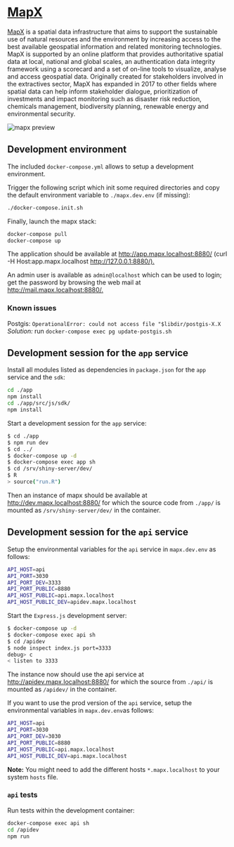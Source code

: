 # [MapX](https://www.mapx.org/)

[MapX](https://www.mapx.org/) is a spatial data infrastructure that aims to support the sustainable use of natural resources and the environment by increasing access to the best available geospatial information and related monitoring technologies. MapX is supported by an online platform that provides authoritative spatial data at local, national and global scales, an authentication data integrity framework using a scorecard and a set of on-line tools to visualize, analyse and access geospatial data. Originally created for stakeholders involved in the extractives sector, MapX has expanded in 2017 to other fields where spatial data can help inform stakeholder dialogue, prioritization of investments and impact monitoring such as disaster risk reduction, chemicals management, biodiversity planning, renewable energy and environmental security.

![mapx preview](app/src/png/mapx-preview.png "MapX")

## Development environment

The included `docker-compose.yml` allows to setup a development environment.

Trigger the following script which init some required directories and copy the default environment variable to `./mapx.dev.env` (if missing):

```sh
./docker-compose.init.sh
```

Finally, launch the mapx stack:

```sh
docker-compose pull
docker-compose up
```

The application should be available at <http://app.mapx.localhost:8880/> (curl -H Host:app.mapx.localhost <http://127.0.0.1:8880/).>

An admin user is available as `admin@localhost` which can be used to login; get the password by browsing the web mail at <http://mail.mapx.localhost:8880/.>

### Known issues

Postgis: `OperationalError: could not access file "$libdir/postgis-X.X` _Solution:_ run `docker-compose exec pg update-postgis.sh`

## Development session for the `app` service

Install all modules listed as dependencies in `package.json` for the `app` service and the `sdk`:

```sh
cd ./app
npm install
cd ./app/src/js/sdk/
npm install
```

Start a development session for the `app` service:

```sh
$ cd ./app
$ npm run dev
$ cd ../
$ docker-compose up -d
$ docker-compose exec app sh
$ cd /srv/shiny-server/dev/
$ R
> source("run.R")
```

Then an instance of mapx should be available at <http://dev.mapx.localhost:8880/> for which the source code from `./app/` is mounted as `/srv/shiny-server/dev/` in the container.

## Development session for the `api` service

Setup the environmental variables for the `api` service in `mapx.dev.env` as follows:

```sh
API_HOST=api
API_PORT=3030
API_PORT_DEV=3333
API_PORT_PUBLIC=8880
API_HOST_PUBLIC=api.mapx.localhost
API_HOST_PUBLIC_DEV=apidev.mapx.localhost
```

Start the `Express.js` development server:

```sh
$ docker-compose up -d
$ docker-compose exec api sh
$ cd /apidev
$ node inspect index.js port=3333
debug> c
< listen to 3333
```

The instance now should use the api service at <http://apidev.mapx.localhost:8880/> for which the source from `./api/` is mounted as `/apidev/` in the container.

If you want to use the prod version of the `api` service, setup the environmental variables in `mapx.dev.env`as follows:

```sh
API_HOST=api
API_PORT=3030
API_PORT_DEV=3030
API_PORT_PUBLIC=8880
API_HOST_PUBLIC=api.mapx.localhost
API_HOST_PUBLIC_DEV=api.mapx.localhost
```

**Note:** You might need to add the different hosts `*.mapx.localhost` to your system `hosts` file.

### `api` tests

Run tests within the development container:

```sh
docker-compose exec api sh
cd /apidev
npm run
```
